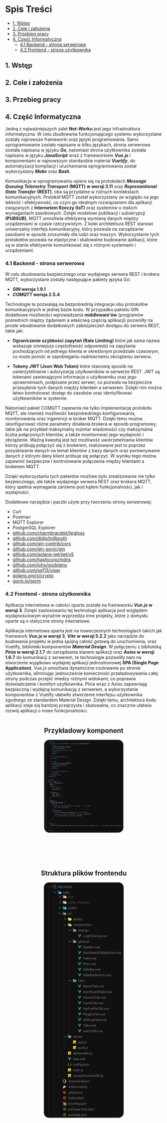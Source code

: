 <!-- markdownlint-disable MD033 -->

# Spis Treści <!-- omit in toc -->

- [1. Wstęp](#1-wstęp)
- [2. Cele i założenia](#2-cele-i-założenia)
- [3. Przebieg pracy](#3-przebieg-pracy)
- [4. Część Informatyczna](#4-część-informatyczna)
  - [4.1 Backend - strona serwerowa](#41-backend---strona-serwerowa)
  - [4.2 Frontend - strona użytkownika](#42-frontend---strona-użytkownika)


<div class="page"/>

## 1. Wstęp

<div class="page"/>

## 2. Cele i założenia

<div class="page"/>

## 3. Przebieg pracy

<div class="page"/>

## 4. Część Informatyczna

Jedną z najważniejszych zalet **Net-Worku** jest jego infrastruktura informatyczna. W celu zbudowania funkcjonującego systemu wykorzystane zostały najnowsze frameworki oraz języki programowania. Samo oprogramowanie zostało napisane w kilku językach, strona serwerowa została napisana w języku ***Go***, natomiast strona użytkownika została napisana w języku ***JavaScript*** wraz z frameworkiem ***Vue.js*** i komponentami w najnowszym standardzie material ***Vuetify***, do automatyzacji kompilacji i uruchamiania oprogramowania został wykorzystany ***Make*** oraz ***Bash***.

Komunikacja w oprogramowaniu opiera się na protokołach ***Message Queuing Telemetry Transport*** **(MQTT) w wersji 3.11** oraz ***Represantional State Transfer*** **(REST)**, oba są przydatne w różnych kontekstach komunikacyjnych. Protokół MQTT został wykorzystany ze względu na jego lekkość i efektywność, co czyni go idealnym rozwiązaniem dla aplikacji związanych z **Internetem Rzeczy (IoT)** oraz systemów o niskich wymaganiach zasobowych. Dzięki modelowi publikacji i subskrypcji **(PUBSUB)**, MQTT umożliwia efektywną wymianę danych między urządzeniami w czasie rzeczywistym. Z kolei architektura REST stanowi uniwersalny interfejs komunikacyjny, który pozwala na zarządzanie zasobami w sposób zrozumiały dla ludzi oraz maszyn. Wykorzystanie tych protokołów pozwala na elastyczne i skalowalne budowanie aplikacji, które są w stanie efektywnie komunikować się z różnymi systemami i urządzeniami.

<div class="page"/>

### 4.1 Backend - strona serwerowa

W celu zbudowania bezpiecznego oraz wydajnego serwera REST i brokera MQTT, wykorzystane zostały następujące pakiety języka Go:

- ***GIN* wersja 1.9.1**
- ***COMQTT* wersja 2.5.4**

Technologie te pozwalają na bezpośrednią integracje obu protokołów komunikacyjnych w jednej bazie kodu. W przypadku pakietu GIN dodatkowe możliwości wprowadzania **middleware'ów** (programów pośrednich między żądaniem a właściwą częścią aplikacji) pozwoliły na proste wbudowanie dodatkowych zabezpieczeń dostępu do serwera REST, takie jak:

- **Ograniczenie szybkości zapytań (Rate Limiting)** które jak sama nazwa wskazuje zmniejsza częstotliwość odpowiedzi na  zapytania pochodzących od jednego klienta w określonym przedziale czasowym, co może pomóc w zapobieganiu nadmiernemu obciążeniu serwera.

- **Tokeny JWT (Json Web Token)** które stanowią sposób na uwierzytelnianie i autoryzację użytkowników w serwerze REST. JWT są tokenami zawierającymi informacje o użytkowniku oraz jego uprawnieniach, podpisane przez serwer, co pozwala na bezpieczne przesyłanie tych danych między klientem a serwerem. Dzięki nim można łatwo kontrolować dostęp do zasobów oraz identyfikować użytkowników w systemie.

Natomiast pakiet COMQTT zapewnia nie tylko implementację protokołu MQTT, ale również możliwość bezpośredniego konfigurowania, monitorowania oraz ingerencji w broker MQTT. Dzięki temu można skonfigurować różne parametry działania brokera w sposób programowy, takie jak na przykład maksymalny rozmiar wiadomości czy maksymalna liczba połączonych klientów, a także monitorować jego wydajność i obciążenie. Ważną kwestią jest też możliwość uwierzetelniania klientów którzy próbują połączyć się z brokerem, realizowane jest to poprzez pozyskiwanie danych na temat klientów z bazy danych oraz porównywanie danych z którymi dany klient próbuje się połączyć. W wyniku tego można zapewnić bezpieczne i kontrolowane połączenia między klientami a brokerem MQTT.

Dzięki wykorzystaniu tych pakietów możliwe było zrealizowanie nie tylko bezpiecznego, ale także wydajnego serwera REST oraz brokera MQTT, który spełnia wymagania zarówno pod kątem funkcjonalności, jak i wydajności.

<div class="page"/>

Dodatkowe narzędzia i paczki użyte przy tworzeniu strony serwerowej:

- Curl
- Postman
- MQTT Explorer
- PostgreSQL Explorer
- [github.com/charmbracelet/lipgloss](https://github.com/charmbracelet/lipgloss)
- [github.com/didip/tollbooth](https://github.com/didip/tollbooth)
- [github.com/gin-contrib/cors](https://github.com/gin-contrib/cors)
- [github.com/gin-gonic/gin](https://github.com/gin-gonic/gin)
- [github.com/golang-jwt/jwt/v5](https://github.com/golang-jwt/jwt)
- [github.com/hashicorp/mdns](https://github.com/hashicorp/mdns)
- [github.com/joho/godotenv](https://github.com/joho/godotenv)
- [github.com/spf13/viper](https://github.com/spf13/viper)
- [golang.org/x/crypto](https://pkg.go.dev/golang.org/x/crypto)
- [gorm.io/gorm](https://gorm.io/gorm)

<div class="page"/>

### 4.2 Frontend - strona użytkownika

Aplikacja internetowa w całości oparta została na frameworku ***Vue.js* w wersji 3**. Dzięki zastosowaniu tej technologii aplikacja pod względem wydajnościowym wyraźnie wyprzedza inne projekty, które z domysłu oparte są o statyczne strony internetowe.

Aplikacja internetowa oparta jest na nowoczesnych technologiach takich jak framework ***Vue.js* w wersji 3**, ***Vite* w wersji 5.2.2** jako narzędzie do budowania projektu w jedna spójną całość gotową do uruchomienia, oraz Vuetify, biblioteki komponentów ***Material Design***. W połączeniu z biblioteką ***Pinia* w wersji 2.1.7** do zarządzania stanem aplikacji oraz ***Axios* w wersji 1.6.7** do komunikacji z serwerem, te technologie pozwoliły nam na stworzenie wyjątkowo wydajnej aplikacji jednostronowej **SPA (Single Page Application)**. Vue.js umożliwia dynamiczne routowanie po stronie użytkownika, eliminując jednocześnie konieczność przeładowywania całej strony podczas przejść miedzy różnymi widokami, co poprawia doświadczenie i komfort użytkownika. Pinia wraz z Axios zapewniają bezpieczną i wydajną komunikację z serwerem, a wykorzystanie komponentów z Vuetify ułatwiło stworzenie interfejsu użytkownika zgodnego ze standardem Material Design. Dzięki temu, architektura kodu aplikacji staje się bardziej przejrzysta i skalowalna, co znacznie ułatwia rozwój aplikacji o nowe funkcjonalności.

<div style="display:flex; justify-content:center;">
  <div style="flex:1; text-align:center;">
    <h2>Przykładowy komponent</h2>
    <img src="../static/frontend_sample_component.png" alt="Komponent" style="max-width:65%; max-height:65%; border-radius: 16px;">
  </div>
</div>

<div class="page"/>

<div style="display:flex; justify-content:center;">
  <div style="flex:1; text-align:center;">
    <h2>Struktura plików frontendu</h2>
    <img src="../static/frontend_structure.png" alt="Struktura" style="max-width:75%; max-height:75%; border-radius: 16px;">
  </div>
</div>
